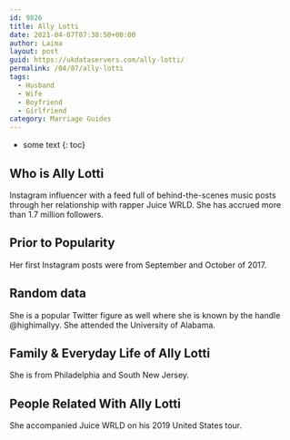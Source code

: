 ```yaml
---
id: 9826
title: Ally Lotti
date: 2021-04-07T07:38:50+00:00
author: Laima
layout: post
guid: https://ukdataservers.com/ally-lotti/
permalink: /04/07/ally-lotti
tags:
  - Husband
  - Wife
  - Boyfriend
  - Girlfriend
category: Marriage Guides
---
```


* some text
{: toc}


## Who is Ally Lotti
                  
                  
                  
Instagram influencer with a feed full of behind-the-scenes music posts through her relationship with rapper Juice WRLD. She has accrued more than 1.7 million followers. 
                  
              
            
              
            
                
                
                
## Prior to Popularity
                  
                  
                  
Her first Instagram posts were from September and October of 2017.
                  
              
            
              
            
                
                
                
## Random data
                  
                  
                  
She is a popular Twitter figure as well where she is known by the handle @highimallyy. She attended the University of Alabama. 
                  
              
            
              
            
                
                
                
## Family & Everyday Life of Ally Lotti
                  
                  
                  
She is from Philadelphia and South New Jersey. 
                  
              
            
              
            
                
                
                
## People Related With Ally Lotti
                  
                  
                  
She accompanied Juice WRLD on his 2019 United States tour. 
                  
              
            
              
            
                
              
            
              
              
            
            
              
            
          
          
          